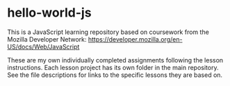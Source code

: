 # hello-world-js
This is a JavaScript learning repository based on coursework from the Mozilla Developer Network: https://developer.mozilla.org/en-US/docs/Web/JavaScript

These are my own individually completed assignments following the lesson instructions. Each lesson project has its own folder in the main repository. See the file descriptions for links to the specific lessons they are based on.
